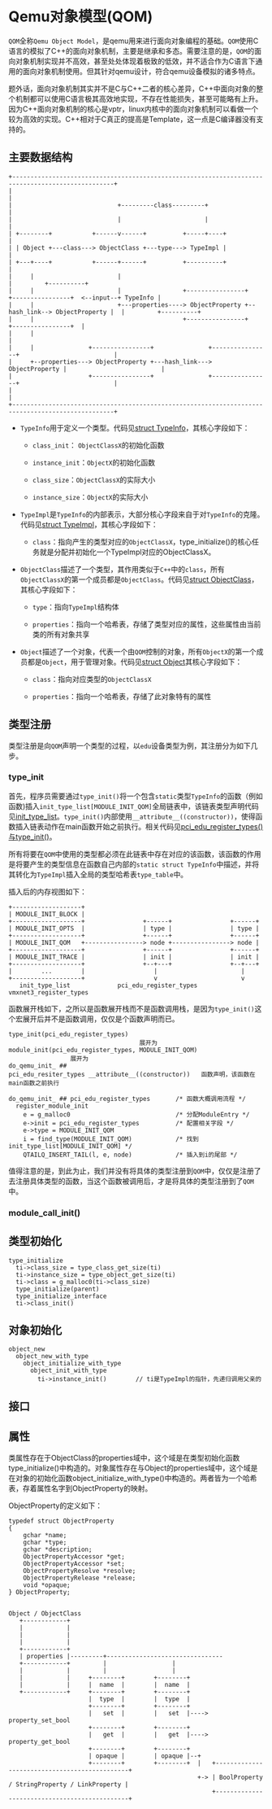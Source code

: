 # Qemu对象模型(QOM)

`QOM`全称`Qemu Object Model`，是qemu用来进行面向对象编程的基础。`QOM`使用C语言的模拟了C++的面向对象机制，主要是继承和多态。需要注意的是，`QOM`的面向对象机制实现并不高效，甚至处处体现着极致的低效，并不适合作为C语言下通用的面向对象机制使用。但其针对qemu设计，符合qemu设备模拟的诸多特点。

题外话，面向对象机制其实并不是C与C++二者的核心差异，C++中面向对象的整个机制都可以使用C语言极其高效地实现，不存在性能损失，甚至可能略有上升。因为C++面向对象机制的核心是vptr，linux内核中的面向对象机制可以看做一个较为高效的实现。C++相对于C真正的提高是Template，这一点是C编译器没有支持的。

## 主要数据结构

```
+--------------------------------------------------------------------------------------------------+
|                                                                                                  |
|                             +---------class---------+                                            |
|                             |                       |                                            |
| +--------+           +------v------+          +-----+----+                                       |
| | Object +---class---> ObjectClass +---type---> TypeImpl |                                       |
| +---+----+           +------+------+          +----------+                                       |
|     |                       |                                                                    |         +----------+
|     |                       |                 +----------------+             +----------------+  <--input--+ TypeInfo |
|     |                       +---properties----> ObjectProperty +--hash_link--> ObjectProperty |  |         +----------+
|     |                                         +----------------+             +----------------+  |
|     |                                                                                            |
|     |               +----------------+               +----------------+                          |
|     +--properties---> ObjectProperty +---hash_link---> ObjectProperty |                          |
|                     +----------------+               +----------------+                          |
|                                                                                                  |
+--------------------------------------------------------------------------------------------------+
```

- `TypeInfo`用于定义一个类型。代码见[struct TypeInfo](qemu_source.md#__source_struct_TypeInfo)，其核心字段如下：
  
  - `class_init`： `ObjectClassX`的初始化函数
  
  - `instance_init`：`ObjectX`的初始化函数
  
  - `class_size`：`ObjectClassX`的实际大小
  
  - `instance_size`：`ObjectX`的实际大小

- `TypeImpl`是`TypeInfo`的内部表示，大部分核心字段来自于对`TypeInfo`的克隆。代码见[struct TypeImpl](qemu_source.md#__source_struct_TypeImpl)，其核心字段如下：
  
  - `class`：指向产生的类型对应的`ObjectClassX`，type_initialize()的核心任务就是分配并初始化一个TypeImpl对应的ObjectClassX。

- `ObjectClass`描述了一个类型，其作用类似于`C++`中的`class`，所有`ObjectClassX`的第一个成员都是`ObjectClass`。代码见[struct ObjectClass](qemu_source.md#__source_struct_ObjectClass)，其核心字段如下：
  
  - `type`：指向`TypeImpl`结构体
  
  - `properties`：指向一个哈希表，存储了类型对应的属性，这些属性由当前类的所有对象共享

- `Object`描述了一个对象，代表一个由`QOM`控制的对象，所有`ObjectX`的第一个成员都是`Object`，用于管理对象。代码见[struct Object](qemu_source.md#__source_struct_Object)其核心字段如下：
  
  - `class`：指向对应类型的`ObjectClassX`
  
  - `properties`：指向一个哈希表，存储了此对象特有的属性

## 类型注册

类型注册是向`QOM`声明一个类型的过程，以`edu`设备类型为例，其注册分为如下几步。

### type_init

首先，程序员需要通过`type_init()`将一个包含`static`类型`TypeInfo`的函数（例如函数)插入`init_type_list[MODULE_INIT_QOM]`全局链表中，该链表类型声明代码见[init_type_list](qemu_source.md#__source_about_init_type_list)。`type_init()`内部使用`__attribute__((constructor))`，使得函数插入链表动作在main函数开始之前执行。相关代码见[pci_edu_register_types()与type_init()](qemu_source.md#__source_func_pci_edu_register_types_AND_type_init)。

所有将要在`QOM`中使用的类型都必须在此链表中存在对应的该函数，该函数的作用是将要产生的类型信息在函数自己内部的`static struct TypeInfo`中描述，并将其转化为`TypeImpl`插入全局的类型哈希表`type_table`中。

插入后的内存视图如下：

```
+-------------------+
| MODULE_INIT_BLOCK |
+-------------------+                +------+                +------+
| MODULE_INIT_OPTS  |                | type |                | type |
+-------------------+                +------+                +------+
| MODULE_INIT_QOM   +----------------> node +----------------> node |
+-------------------+                +------+                +------+
| MODULE_INIT_TRACE |                | init |                | init |
+-------------------+                +--+---+                +--+---+
|        ...        |                   |                       |
+-------------------+                   v                       v
   init_type_list             pci_edu_register_types   vmxnet3_register_types
```

函数展开栈如下，之所以是函数展开栈而不是函数调用栈，是因为`type_init()`这个宏展开后并不是函数调用，仅仅是个函数声明而已。

```
type_init(pci_edu_register_types)                                     展开为
module_init(pci_edu_register_types, MODULE_INIT_QOM)                  展开为
do_qemu_init_ ## pci_edu_resiter_types __attribute__((constructor))   函数声明，该函数在main函数之前执行

do_qemu_init_ ## pci_edu_register_types       /* 函数大概调用流程 */   
  register_module_init
    e = g_malloc0                             /* 分配ModuleEntry */
    e->init = pci_edu_register_types          /* 配置相关字段 */
    e->type = MODULE_INIT_QOM
    i = find_type(MODULE_INIT_QOM)            /* 找到init_type_list[MODULE_INIT_QOM] */
    QTAILQ_INSERT_TAIL(l, e, node)            /* 插入到i的尾部 */
```

值得注意的是，到此为止，我们并没有将具体的类型注册到`QOM`中，仅仅是注册了去注册具体类型的函数，当这个函数被调用后，才是将具体的类型注册到了`QOM`中。

### module_call_init()

## 类型初始化

```
type_initialize
  ti->class_size = type_class_get_size(ti)
  ti->instance_size = type_object_get_size(ti)
  ti->class = g_malloc0(ti->class_size)
  type_initialize(parent)                           
  type_initialize_interface
  ti->class_init()
```

## 对象初始化

```
object_new
  object_new_with_type
    object_initialize_with_type
      object_init_with_type
        ti->instance_init()        // ti是TypeImpl的指针，先递归调用父亲的
```

## 接口

## 属性

类属性存在于ObjectClass的properties域中，这个域是在类型初始化函数type_initialize()中构造的。对象属性存在与Object的properties域中，这个域是在对象的初始化函数object_initialize_with_type()中构造的。两者皆为一个哈希表，存着属性名字到ObjectProperty的映射。

ObjectProperty的定义如下：

```
typedef struct ObjectProperty
{
    gchar *name;
    gchar *type;
    gchar *description;
    ObjectPropertyAccessor *get;
    ObjectPropertyAccessor *set;
    ObjectPropertyResolve *resolve;
    ObjectPropertyRelease *release;
    void *opaque;
} ObjectProperty;


Object / ObjectClass
   +------------+
   |            |
   |            |
   |            |
   +------------+
   | properties |---------+--------------------------------
   +------------+         |                  |
   |            |         |                  |
   |            |     +--------+        +--------+
   |            |     |  name  |        |  name  |
   +------------+     +--------+        +--------+
                      |  type  |        |  type  |
                      +--------+        +--------+
                      |   set  |        |   set  |----> property_set_bool
                      +--------+        +--------+
                      |   get  |        |   get  |----> property_get_bool
                      +--------+        +--------+      
                      | opaque |        | opaque |--+ 
                      +--------+        +--------+  |   +----------------------------------------------+
                                                    +-> | BoolProperty / StringProperty / LinkProperty |
                                                        +----------------------------------------------+
```
